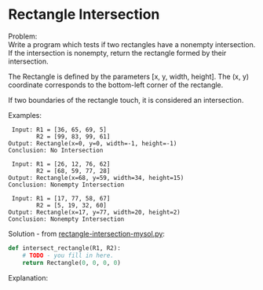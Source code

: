 # Rectangle Intersection  
  
Problem:  
Write a program which tests if two rectangles have a nonempty intersection. If the intersection is nonempty, return the rectangle formed by their intersection.  

The Rectangle is defined by the parameters [x, y, width, height]. The (x, y) coordinate corresponds to the bottom-left corner of the rectangle.  
  
If two boundaries of the rectangle touch, it is considered an intersection.  
  
Examples:  
```
 Input: R1 = [36, 65, 69, 5]
        R2 = [99, 83, 99, 61]
Output: Rectangle(x=0, y=0, width=-1, height=-1)
Conclusion: No Intersection

 Input: R1 = [26, 12, 76, 62]
        R2 = [68, 59, 77, 28]
Output: Rectangle(x=68, y=59, width=34, height=15)
Conclusion: Nonempty Intersection

 Input: R1 = [17, 77, 58, 67]
        R2 = [5, 19, 32, 60]
Output: Rectangle(x=17, y=77, width=20, height=2)
Conclusion: Nonempty Intersection
```  
  
Solution - from [rectangle-intersection-mysol.py](rectangle-intersection-mysol.py):  
```python
def intersect_rectangle(R1, R2):
    # TODO - you fill in here.
    return Rectangle(0, 0, 0, 0)
```  
  
Explanation:   
  